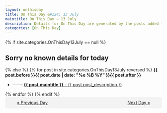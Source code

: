```yaml
---
layout: onthisday
title: On This Day &#124; 13 July
maintitle: On This Day — 13 July
description: Details for On This Day are generated by the posts added to the website so the content is subject to changes/updates over time.
categories: [On This Day]
---
```


{% if site.categories.OnThisDay13July == null %}
<h2>Sorry no known details for today</h2>
{% else %}
{% for post in site.categories.OnThisDay13July reversed %}
<strong>{{ post.before }}{{ post.date | date: "%e %B %Y" }}{{ post.after }}</strong>
<ul>
<li> ——: <a class="{{ post.class }}" href="{{ post.url }}"><strong>{{ post.maintitle }}</strong> - {{ post.post_description }}</a></li>
</ul>
{% endfor %}
{% endif %}
<br />
<div style="background-color: #f3f3f3; padding: 10px; border-radius: 5px; text-align: center; display: flex; justify-content: space-evenly;">
<a href="/onthisday/07/07-12">« Previous Day</a>
<span style="visibility:hidden;">[ Visit Leap Year February 29 ]</span>
<a href="/onthisday/07/07-14">Next Day »</a>
</div>
